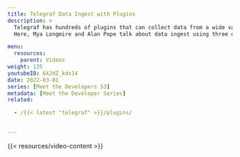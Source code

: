 ```yaml
---
title: Telegraf Data Ingest with Plugins
description: >
  Telegraf has hundreds of plugins that can collect data from a wide variety of sources, ranging from IoT devices to databases to endpoints.
  Here, Mya Longmire and Alan Pope talk about data ingest using three of Telegraf's most widely used plugins.

menu:
  resources:
    parent: Videos
weight: 135
youtubeID: 6XJdZ_kdx14
date: 2022-03-01
series: [Meet the Developers S3]
metadata: [Meet the Developer Series]
related: 

  - /{{< latest "telegraf" >}}/plugins/

  
---
```


{{< resources/video-content >}}

